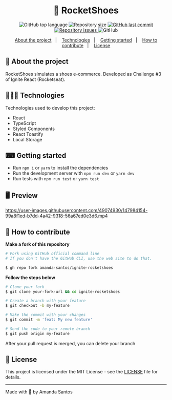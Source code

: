 <h1 align="center">
  👟 RocketShoes
</h1>

<p align="center">
  <img alt="GitHub top language" src="https://img.shields.io/github/languages/top/amanda-santos/ignite-rocketshoes">
  
  <img alt="Repository size" src="https://img.shields.io/github/repo-size/amanda-santos/ignite-rocketshoes">
  
  <a href="https://github.com/amanda-santos/ignite-rocketshoes/commits/master">
    <img alt="GitHub last commit" src="https://img.shields.io/github/last-commit/amanda-santos/ignite-rocketshoes">
  </a>
  
  <a href="https://github.com/amanda-santos/ignite-rocketshoes/issues">
    <img alt="Repository issues" src="https://img.shields.io/github/issues/amanda-santos/ignite-rocketshoes">
  </a>
  
  <img alt="GitHub" src="https://img.shields.io/github/license/amanda-santos/ignite-rocketshoes">
</p>

<p align="center">
  <a href="#-about-the-project">About the project</a>&nbsp;&nbsp;&nbsp;|&nbsp;&nbsp;&nbsp;
  <a href="#-technologies">Technologies</a>&nbsp;&nbsp;&nbsp;|&nbsp;&nbsp;&nbsp;
  <a href="#-getting-started">Getting started</a>&nbsp;&nbsp;&nbsp;|&nbsp;&nbsp;&nbsp;
  <a href="#-how-to-contribute">How to contribute</a>&nbsp;&nbsp;&nbsp;|&nbsp;&nbsp;&nbsp;
  <a href="#-license">License</a>
</p>

## 📝 About the project

<p>RocketShoes simulates a shoes e-commerce. Developed as Challenge #3 of Ignite React (Rocketseat).</p>

## 👩🏻‍💻 Technologies

Technologies used to develop this project:

- React
- TypeScript
- Styled Components
- React Toastify
- Local Storage

## ⌨ Getting started

- Run `npm i` or `yarn` to install the dependencies
- Run the development server with `npm run dev` or `yarn dev`
- Run tests with `npm run test` or `yarn test`

## 🖥 Preview
https://user-images.githubusercontent.com/49074930/147984154-99a8f1ed-b7dd-4a42-9318-56a67ed0e3d6.mp4

## 🤔 How to contribute

**Make a fork of this repository**

```bash
# Fork using GitHub official command line
# If you don't have the GitHub CLI, use the web site to do that.

$ gh repo fork amanda-santos/ignite-rocketshoes
```

**Follow the steps below**

```bash
# Clone your fork
$ git clone your-fork-url && cd ignite-rocketshoes

# Create a branch with your feature
$ git checkout -b my-feature

# Make the commit with your changes
$ git commit -m 'feat: My new feature'

# Send the code to your remote branch
$ git push origin my-feature
```

After your pull request is merged, you can delete your branch

## 📝 License

This project is licensed under the MIT License - see the [LICENSE](LICENSE) file for details.

---

Made with 💜 by Amanda Santos <br />
